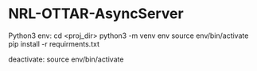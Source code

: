 # NRL-OTTAR-AsyncServer

Python3 env:
cd <proj_dir>
python3 -m venv env
source env/bin/activate
pip install -r requirments.txt

deactivate:
source env/bin/activate
